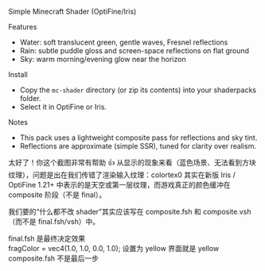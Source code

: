 Simple Minecraft Shader (OptiFine/Iris)

Features
- Water: soft translucent green, gentle waves, Fresnel reflections
- Rain: subtle puddle gloss and screen-space reflections on flat ground
- Sky: warm morning/evening glow near the horizon

Install
- Copy the `mc-shader` directory (or zip its contents) into your shaderpacks folder.
- Select it in OptiFine or Iris.

Notes
- This pack uses a lightweight composite pass for reflections and sky tint.
- Reflections are approximate (simple SSR), tuned for clarity over realism.



太好了！你这个截图非常有帮助 👍
从显示的现象来看（蓝色场景、无法看到方块纹理），问题是出在我们传错了渲染输入纹理：colortex0 其实在新版 Iris / OptiFine 1.21+ 中表示的是天空或第一层纹理，而游戏真正的颜色缓冲在 composite 阶段（不是 final）。

我们要的“什么都不改 shader”其实应该写在
composite.fsh 和 composite.vsh（而不是 final.fsh/vsh）中。


final.fsh 是最终决定效果  
fragColor = vec4(1.0, 1.0, 0.0, 1.0); 设置为 yellow 界面就是 yellow  composite.fsh 不是最后一步